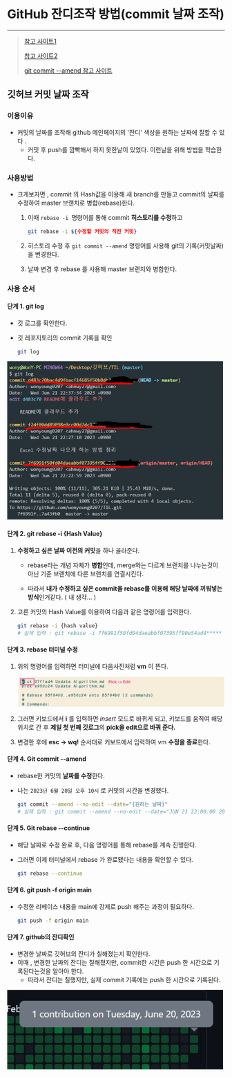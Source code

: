 # GitHub 잔디조작 방법(commit 날짜 조작)

---

>[참고 사이트1](https://velog.io/@gnwjd309/GitHub-commit-history)
>
>[참고 사이트2](https://cindycho.tistory.com/71)
>
>[git commit --amend 참고 사이트](https://www.atlassian.com/ko/git/tutorials/rewriting-history)

##  깃허브 커밋 날짜 조작

### 이용이유 

- 커밋의 날짜를 조작해 github 메인페이지의 '잔디' 색상을 원하는 날짜에 칠할 수 있다 .
  - 커밋 후 push를 깜빡해서 하지 못한날이 있었다. 이런날을 위해 방법을 학습한다. 

### 사용방법

- 크게보자면 , commit 의 Hash값을 이용해 새 branch를 만들고 commit의 날짜를 수정하여 master 브랜치로 병합(rebase)한다. 

  1. 이때 `rebase -i `명령어를 통해 commit **히스토리를 수정**하고

     ```bash
     git rebase -i ${수정할 커밋의 직전 커밋}
     ```

  2. 히스토리 수정 후 `git commit --amend` 명령어를 사용해 git의 기록(커밋날짜)을 변경한다. 

  3. 날짜 변경 후 rebase 를 사용해 master 브랜치와 병합한다. 


### 사용 순서

#### 단계 1.  **git log**

   - 깃 로그를 확인한다. 

   - 깃 레포지토리의 commit 기록을 확인

     ```bash
     git log 
     ```

   <img src="./images/git잔디수정1.png" width="500">

#### 단계 2.  git rebase -i {Hash Value}

   1. **수정하고 싶은 날짜 이전의 커밋**을 하나 골라준다.

      - rebase라는 개념 자체가 **병합**인데, merge와는 다르게 브랜치를 나누는것이 아닌 기준 브랜치에 다른 브랜치를 연결시킨다. 

      - 따라서 **내가 수정하고 싶은 commit을 rebase를 이용해 해당 날짜에 끼워넣는 방식**인거같다. ( 내 생각... )

   2. 고른 커밋의  Hash Value를 이용하여 다음과 같은 명령어를 입력한다. 

      ```bash
      git rebase -i {hash value}
      # 실제 입력 : git rebase -i 7f6991f50fd04daeabbf07395ff90e54ad4*****
      ```

#### 단계 3.  rebase 터미널 수정 

   1. 위의 명령어를 입력하면 터미널에 다음사진처럼 **vm** 이 뜬다. 

      <img src="./images/git잔디수정2.png" width="500">

   2. 그러면 키보드에서 **i** 를 입력하면 *insert* 모드로 바뀌게 되고, 키보드를 움직여 해당 위치로 간 후 **제일 첫 번째 깃로그**의 **pick을 edit으로 바꿔 준다.** 

   3. 변경한 후에 **esc -> wq!** 순서대로 키보드에서 입력하여 vm **수정을 종료**한다. 

#### 단계 4.  Git commit --amend

- rebase한 커밋의 **날짜를 수정**한다. 

- 나는 `2023년 6월 20일 오후 10시` 로 커밋의 시간을 변경했다. 

    ```bash
    git commit --amend --no-edit --date="{원하는 날짜}"
    # 실제 입력 : git commit --amend --no-edit --date="JUN 21 22:00:00 2023 +0000"
    ```

#### 단계 5.  Git rebase --continue

- 해당 날짜로 수정 완료 후, 다음 명령어를 통해 rebase를 계속 진행한다. 

- 그러면 이제 터미널에서 rebase 가 완료됐다는 내용을 확인할 수 있다. 

    ```bash
    git rebase --continue
    ```

#### 단계 6.  git push -f origin main

- 수정한 리베이스 내용을 main에 강제로 push 해주는 과정이 필요하다. 

  ```bash
  git push -f origin main
  ```

#### 단계 7.  github의 잔디확인

- 변경한 날짜로 깃허브의 잔디가 칠해졌는지 확인한다. 
- 이때 , 변경한 날짜의 잔디는 칠해졌지만, commit한 시간은 push 한 시간으로 기록된다는것을 알아야 한다. 
  - 따라서 잔디는 칠했지만, 실제 commit 기록에는 push 한 시간으로 기록된다. 

<img src="./images/git잔디수정3.png" width="500">



